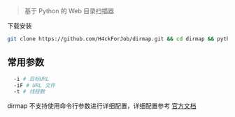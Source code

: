 
> 基于 Python 的 Web 目录扫描器 

下载安装

```bash
git clone https://github.com/H4ckForJob/dirmap.git && cd dirmap && python3 -m pip install -r requirement.txt
```

## 常用参数

```bash
  -i # 目标URL
  -iF # URL 文件
  -t # 线程数
```

dirmap 不支持使用命令行参数进行详细配置，详细配置参考 [官方文档](https://github.com/H4ckForJob/dirmap)